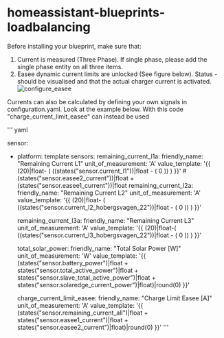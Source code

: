 # homeassistant-blueprints-loadbalancing

Before installing your blueprint, make sure that:

1. Current is measured (Three Phase). If single phase, please add the single phase entity on all three items.
2. Easee dynamic current limits are unlocked (See figure below). Status - should be visualised and that the actual charger current is activated.
![configure_easee](https://user-images.githubusercontent.com/35264175/202920195-e1cf29a3-9329-4115-b1e0-176ee4b2b054.png)




Currents can also be calculated by defining your own signals in configuration.yaml. Look at the example below. With this code "charge_current_limit_easee" can instead be used 

''' yaml

sensor:
  - platform: template
    sensors:
      remaining_current_l1a:
        friendly_name: "Remaining Current L1"
        unit_of_measurement: 'A'
        value_template: '{{ (20)|float- ( ((states("sensor.current_l1"))|float - ( 0 ))  )  }}'
#(states("sensor.easee2_current"))|float + (states("sensor.easee1_current"))|float 
      remaining_current_l2a:
        friendly_name: "Remaining Current L2"
        unit_of_measurement: 'A'
        value_template: '{{ (20)|float- ( ((states("sensor.current_l2_hobergsvagen_22"))|float - ( 0 ))  )  }}'

      remaining_current_l3a:
        friendly_name: "Remaining Current L3"
        unit_of_measurement: 'A'
        value_template: '{{ (20)|float-( ((states("sensor.current_l3_hobergsvagen_22"))|float - ( 0 ))  )  }}'
        
      total_solar_power:
        friendly_name: "Total Solar Power [W]"
        unit_of_measurement: 'W'
        value_template: '{{ (states("sensor.battery_power")|float + states("sensor.total_active_power")|float + 
        states("sensor.slave_total_active_power")|float + states("sensor.solaredge_current_power")|float)|round(0) }}'

      charge_current_limit_easee:
        friendly_name: "Charge Limit Easee [A]"
        unit_of_measurement: 'A'
        value_template: '{{ (states("sensor.remaining_current_all")|float + states("sensor.easee1_current")|float + states("sensor.easee2_current")|float)|round(0)  }}'
'''        
        
  
